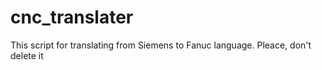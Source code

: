 # cnc_translater
This script for translating from Siemens to Fanuc language. 
Pleace, don't delete it
